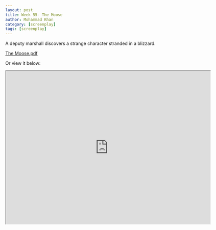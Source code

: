 ```yaml
---
layout: post
title: Week 55- The Moose
author: Mohammad Khan
category: [screenplay]
tags: [screenplay]
---
```

<p>A deputy marshall discovers a strange character stranded in a blizzard.</p>



<a href="https://drive.google.com/file/d/1wMJs3rhqck5kbpss4WYzYo1bjG7oFO-e/view?usp=sharing">
The Moose.pdf</a>

Or view it below: 
<iframe src="https://drive.google.com/file/d/1wMJs3rhqck5kbpss4WYzYo1bjG7oFO-e/preview" width="640" height="480" allow="autoplay"></iframe>